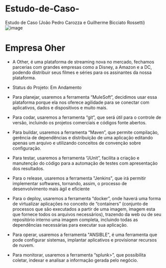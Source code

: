 # Estudo-de-Caso-
Estudo de Caso (João Pedro Carozza e Guilherme Bicciato Rossetti)
![image](https://user-images.githubusercontent.com/129419461/228913427-8882d45f-32cb-4c57-ab64-829ba8afa8c9.png)
#  Empresa Oher 
-  A Other, é uma plataforma de streaming nova no mercado, fechamos parcerias com grandes empresas como a Disney, a Amazon e a DC, podendo distribuir seus filmes e séries para os assinantes da nossa plataforma.

- Status do Projeto: Em Andamento

-  Para planejar, usaremos a ferramenta “MuleSoft”, decidimos usar essa plataforma porque ela nos oferece agilidade para se conectar com aplicativos, dados e dispositivos e muito mais.
-  Para codar, usaremos a ferramenta “git", que será útil para o controle de versão, incluindo os projetos comerciais e códigos fonte abertos.
-  Para buildar, usaremos a ferramenta “Maven”, que permite  compilação, gerência de dependências e distribuição de uma aplicação editando apenas um arquivo e utilizando conceitos de convenção sobre configuração.
-  Para testar, usaremos a ferramenta “JUnit”, facilita a criação e manutenção do código para a automação de testes com apresentação dos resultados.
-  Para o release, usaremos a ferramenta "Jenkins", que irá permitir implementar softwares, tornando, assim, o processo de desenvolvimento mais ágil e eficiente
-  Para o deploy, usaremos a ferramenta “docker”, onde haverá uma forma de virtualizar aplicações no conceito de “containers” (conjunto de processos que são executados a partir de uma imagem, imagem esta que fornece todos os arquivos necessários), trazendo da web ou de seu repositório interno uma imagem completa, incluindo todas as dependências necessárias para executar sua aplicação.
-  Para operar, usaremos a ferramenta "ANSIBLE", é uma ferramenta que pode configurar sistemas, implantar aplicativos e provisionar recursos de nuvem.
-  Para monitorar, usaremos a ferramenta “splunk>”, que possibilita coletar, indexar e analisar a informação gerada pelo negócio.


